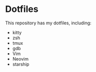 # Dotfiles

This repository has my dotfiles, including:
- kitty
- zsh
- tmux
- gdb
- Vim
- Neovim
- starship
